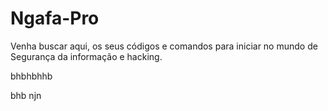 # Ngafa-Pro
Venha buscar aqui, os seus códigos e comandos para iniciar no mundo de Segurança da informação e hacking.

bhbhbhhb

bhb
njn
